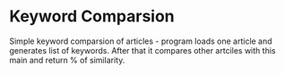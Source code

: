 Keyword Comparsion
==================

Simple keyword comparsion of articles - program loads one article and generates list of keywords. After that it compares other artciles with this main and return % of similarity.


